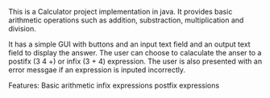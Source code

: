 This is a Calculator project implementation in java. It provides basic arithmetic operations such as addition, substraction, multiplication and division.

It has a simple GUI with buttons and an input text field and an output text field to display the answer. The user can choose to calaculate the anser to a postifx (3 4 +) or infix (3 + 4) expression. The user is also presented with an error messgae if an expression is inputed incorrectly.

Features:
Basic arithmetic
infix expressions
postfix expressions


